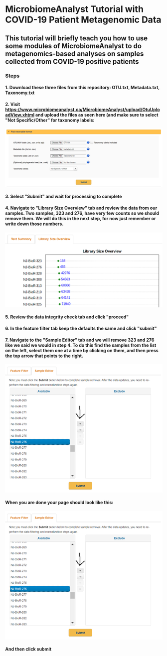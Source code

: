 # MicrobiomeAnalyst Tutorial with COVID-19 Patient Metagenomic Data
## This tutorial will briefly teach you how to use some modules of MicrobiomeAnalyst to do metagenomics-based analyses on samples collected from COVID-19 positive patients
### Steps
#### 1. Download these three files from this repository: OTU.txt, Metadata.txt, Taxonomy.txt
#### 2. Visit https://www.microbiomeanalyst.ca/MicrobiomeAnalyst/upload/OtuUploadView.xhtml and upload the files as seen here (and make sure to select "Not Specific/Other" for taxonomy labels:
![Text File inputs](images/MA1.PNG)
#### 3. Select "Submit" and wait for processing to complete
#### 4. Navigate to "Library Size Overview" tab and review the data from our samples. Two samples, 323 and 276, have very few counts so we should remove them. We will do this in the next step, for now just remember or write down those numbers.
![Library Size Overview](images/MA2.PNG)
#### 5. Review the data integrity check tab and click "proceed"
#### 6. In the feature filter tab keep the defaults the same and click "submit"
#### 7. Navigate to the "Sample Editor" tab and we will remove 323 and 276 like we said we would in step 4. To do this find the samples from the list on the left, select them one at a time by clicking on them, and then press the top arrow that points to the right.
![Sample Editor](images/MA3.PNG)
#### When you are done your page should look like this:
![Sample Editor Done](images/MA3.PNG)
#### And then click submit
